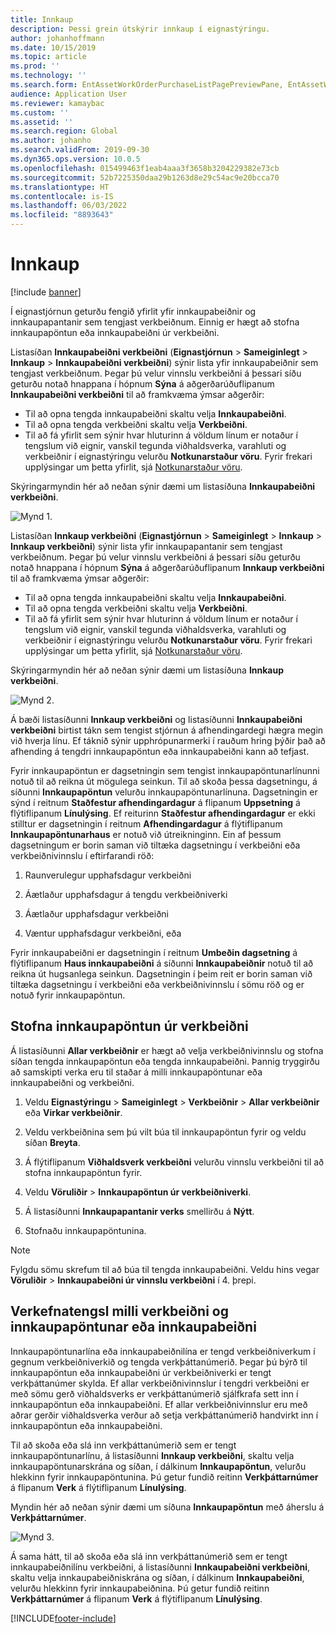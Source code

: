 ```yaml
---
title: Innkaup
description: Þessi grein útskýrir innkaup í eignastýringu.
author: johanhoffmann
ms.date: 10/15/2019
ms.topic: article
ms.prod: ''
ms.technology: ''
ms.search.form: EntAssetWorkOrderPurchaseListPagePreviewPane, EntAssetWorkOrderPurchaseListPage, EntAssetWorkOrderPurchaseLineAmountInfoPart, EntAssetWorkOrderPurchReqListPage
audience: Application User
ms.reviewer: kamaybac
ms.custom: ''
ms.assetid: ''
ms.search.region: Global
ms.author: johanho
ms.search.validFrom: 2019-09-30
ms.dyn365.ops.version: 10.0.5
ms.openlocfilehash: 015499463f1eab4aaa3f3658b3204229382e73cb
ms.sourcegitcommit: 52b7225350daa29b1263d8e29c54ac9e20bcca70
ms.translationtype: HT
ms.contentlocale: is-IS
ms.lasthandoff: 06/03/2022
ms.locfileid: "8893643"
---
```

# <a name="procurement"></a>Innkaup

[!include [banner](../../includes/banner.md)]

Í eignastjórnun geturðu fengið yfirlit yfir innkaupabeiðnir og innkaupapantanir sem tengjast verkbeiðnum. Einnig er hægt að stofna innkaupapöntun eða innkaupabeiðni úr verkbeiðni.

Listasíðan **Innkaupabeiðni verkbeiðni** (**Eignastjórnun** > **Sameiginlegt** > **Innkaup** > **Innkaupabeiðni verkbeiðni**) sýnir lista yfir innkaupabeiðnir sem tengjast verkbeiðnum. Þegar þú velur vinnslu verkbeiðni á þessari síðu geturðu notað hnappana í hópnum **Sýna** á aðgerðarúðuflipanum **Innkaupabeiðni verkbeiðni** til að framkvæma ýmsar aðgerðir:

- Til að opna tengda innkaupabeiðni skaltu velja **Innkaupabeiðni**. 
- Til að opna tengda verkbeiðni skaltu velja **Verkbeiðni**.
- Til að fá yfirlit sem sýnir hvar hluturinn á völdum línum er notaður í tengslum við eignir, vanskil tegunda viðhaldsverka, varahluti og verkbeiðnir í eignastýringu velurðu **Notkunarstaður vöru**. Fyrir frekari upplýsingar um þetta yfirlit, sjá [Notkunarstaður vöru](../controlling-and-reporting/item-where-used.md).

Skýringarmyndin hér að neðan sýnir dæmi um listasíðuna **Innkaupabeiðni verkbeiðni**.

![Mynd 1.](media/08-work-orders.png)


Listasíðan **Innkaup verkbeiðni** (**Eignastjórnun** > **Sameiginlegt** > **Innkaup** > **Innkaup verkbeiðni**) sýnir lista yfir innkaupapantanir sem tengjast verkbeiðnum. Þegar þú velur vinnslu verkbeiðni á þessari síðu geturðu notað hnappana í hópnum **Sýna** á aðgerðarúðuflipanum **Innkaup verkbeiðni** til að framkvæma ýmsar aðgerðir:

- Til að opna tengda innkaupabeiðni skaltu velja **Innkaupabeiðni**. 
- Til að opna tengda verkbeiðni skaltu velja **Verkbeiðni**.
- Til að fá yfirlit sem sýnir hvar hluturinn á völdum línum er notaður í tengslum við eignir, vanskil tegunda viðhaldsverka, varahluti og verkbeiðnir í eignastýringu velurðu **Notkunarstaður vöru**. Fyrir frekari upplýsingar um þetta yfirlit, sjá [Notkunarstaður vöru](../controlling-and-reporting/item-where-used.md).

Skýringarmyndin hér að neðan sýnir dæmi um listasíðuna **Innkaup verkbeiðni**.

![Mynd 2.](media/09-work-orders.png)


Á bæði listasíðunni **Innkaup verkbeiðni** og listasíðunni **Innkaupabeiðni verkbeiðni** birtist tákn sem tengist stjórnun á afhendingardegi hægra megin við hverja línu. Ef táknið sýnir upphrópunarmerki í rauðum hring þýðir það að afhending á tengdri innkaupapöntun eða innkaupabeiðni kann að tefjast.

Fyrir innkaupapöntun er dagsetningin sem tengist innkaupapöntunarlínunni notuð til að reikna út mögulega seinkun. Til að skoða þessa dagsetningu, á síðunni **Innkaupapöntun** velurðu innkaupapöntunarlínuna. Dagsetningin er sýnd í reitnum **Staðfestur afhendingardagur** á flipanum **Uppsetning** á flýtiflipanum **Línulýsing**. Ef reiturinn **Staðfestur afhendingardagur** er ekki stilltur er dagsetningin í reitnum **Afhendingardagur** á flýtiflipanum **Innkaupapöntunarhaus** er notuð við útreikninginn. Ein af þessum dagsetningum er borin saman við tiltæka dagsetningu í verkbeiðni eða verkbeiðnivinnslu í eftirfarandi röð:

1. Raunverulegur upphafsdagur verkbeiðni  

2. Áætlaður upphafsdagur á tengdu verkbeiðniverki 

3. Áætlaður upphafsdagur verkbeiðni 

4. Væntur upphafsdagur verkbeiðni, eða 

Fyrir innkaupabeiðni er dagsetningin í reitnum **Umbeðin dagsetning** á flýtiflipanum **Haus innkaupabeiðni** á síðunni **Innkaupabeiðnir** notuð til að reikna út hugsanlega seinkun. Dagsetningin í þeim reit er borin saman við tiltæka dagsetningu í verkbeiðni eða verkbeiðnivinnslu í sömu röð og er notuð fyrir innkaupapöntun.


## <a name="create-a-purchase-order-from-a-work-order"></a>Stofna innkaupapöntun úr verkbeiðni

Á listasíðunni **Allar verkbeiðnir** er hægt að velja verkbeiðnivinnslu og stofna síðan tengda innkaupapöntun eða tengda innkaupabeiðni. Þannig tryggirðu að samskipti verka eru til staðar á milli innkaupapöntunar eða innkaupabeiðni og verkbeiðni.

1. Veldu **Eignastýringu** > **Sameiginlegt** > **Verkbeiðnir** > **Allar verkbeiðnir** eða **Virkar verkbeiðnir**.

2. Veldu verkbeiðnina sem þú vilt búa til innkaupapöntun fyrir og veldu síðan **Breyta**.

3. Á flýtiflipanum **Viðhaldsverk verkbeiðni** velurðu vinnslu verkbeiðni til að stofna innkaupapöntun fyrir.

4. Veldu **Vöruliðir** > **Innkaupapöntun úr verkbeiðniverki**.

5. Á listasíðunni **Innkaupapantanir verks** smellirðu á **Nýtt**.

6. Stofnaðu innkaupapöntunina.

>[!NOTE]
>Fylgdu sömu skrefum til að búa til tengda innkaupabeiðni. Veldu hins vegar **Vöruliðir** > **Innkaupabeiðni úr vinnslu verkbeiðni** í 4. þrepi.


## <a name="project-relation-between-work-order-and-purchase-order-or-purchase-requisition"></a>Verkefnatengsl milli verkbeiðni og innkaupapöntunar eða innkaupabeiðni

Innkaupapöntunarlína eða innkaupabeiðnilína er tengd verkbeiðniverkum í gegnum verkbeiðniverkið og tengda verkþáttanúmerið. Þegar þú býrð til innkaupapöntun eða innkaupabeiðni úr verkbeiðniverki er tengt verkþáttanúmer skylda. Ef allar verkbeiðnivinnslur í tengdri verkbeiðni er með sömu gerð viðhaldsverks er verkþáttanúmerið sjálfkrafa sett inn í innkaupapöntun eða innkaupabeiðni. Ef allar verkbeiðnivinnslur eru með aðrar gerðir viðhaldsverka verður að setja verkþáttanúmerið handvirkt inn í innkaupapöntun eða innkaupabeiðni.

Til að skoða eða slá inn verkþáttanúmerið sem er tengt innkaupapöntunarlínu, á listasíðunni **Innkaup verkbeiðni**, skaltu velja innkaupapöntunarskrána og síðan, í dálkinum **Innkaupapöntun**, velurðu hlekkinn fyrir innkaupapöntunina. Þú getur fundið reitinn **Verkþáttarnúmer** á flipanum **Verk** á flýtiflipanum **Línulýsing**.

Myndin hér að neðan sýnir dæmi um síðuna **Innkaupapöntun** með áherslu á **Verkþáttarnúmer**.

![Mynd 3.](media/10-work-orders.png)

Á sama hátt, til að skoða eða slá inn verkþáttanúmerið sem er tengt innkaupabeiðnilínu verkbeiðni, á listasíðunni **Innkaupabeiðni verkbeiðni**, skaltu velja innkaupabeiðniskrána og síðan, í dálkinum **Innkaupabeiðni**, velurðu hlekkinn fyrir innkaupabeiðnina. Þú getur fundið reitinn **Verkþáttarnúmer** á flipanum **Verk** á flýtiflipanum **Línulýsing**.



[!INCLUDE[footer-include](../../../includes/footer-banner.md)]
